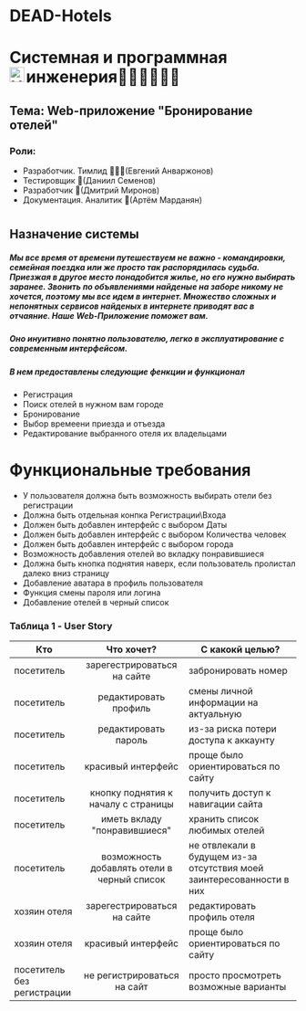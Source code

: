 # DEAD-Hotels
#   Системная и программная инженерия💚💚💚💚💚💚<img align="left" alt="HTML5" width="26" src="https://github.com/blackcater/blackcater/raw/main/images/Hi.gif" />
## Тема: Web-приложение "Бронирование отелей"
### Роли:
- Разработчик. Тимлид 👨🏽‍💻(Евгений Анваржонов)
- Тестировщик 👻(Даниил Семенов)
- Разработчик 👾(Дмитрий Миронов)
- Документация. Аналитик 🤖(Артём Марданян)
#
## Назначение системы
##### Мы все время от времени путешествуем не важно - командировки, семейная поездка или же просто так распорядилась судьба. Приезжая в другое место понадобится жилье, но его нужно выбирать заранее. Звонить по объявлениями найденые на заборе никому не хочется, поэтому мы все идем в интернет. Множество сложных и непонятных сервисов найденых в интернете приводят вас в отчаяние. Наше Web-Приложение поможет вам. 
##### Оно инуитивно понятно пользователю, легко в эксплуатирование с современным интерфейсом.
##### В нем предоставлены следующие фенкции и функционал
  - Регистрация
  - Поиск отелей в нужном вам городе
  - Бронирование
  - Выбор времеени приезда и отъезда
  - Редактирование выбранного отеля их владельцами
# Функциональные требования 
 - У пользователя должна быть возможность выбирать отели без регистрации
 - Должна быть отдельная конпка Регистрации\Входа
 - Должен быть добавлен интерфейс с выбором Даты
 - Должен быть добавлен интерфейс с выбором Количества человек
 - Должен быть добавлен интерфейс с выбором города
 - Возможность добавления отелей во вкладку понравившиеся
 - Должна быть кнопка поднятия наверх, если пользователь пролистал далеко вниз страницу
 - Добавление аватара в профиль пользователя
 - Функция смены пароля или логина
 - Добавление отелей в черный список

### Таблица 1 - User Story
| Кто           | Что хочет?         | С какокй целью?|
| ------------- |:------------------:| --------------|
| посетитель    | зарегестрироваться на сайте | забронировать номер |
| посетитель    | редактировать профиль | смены личной информации на актуальную |
| посетитель    | редактировать пароль | из-за риска потери доступа к аккаунту |
| посетитель    | красивый интерфейс | проще было ориентироваться по сайту |
| посетитель    | кнопку поднятия к началу с страницы | получить доступ к навигации сайта |
| посетитель    | иметь вкладу "понравившиеся" | хранить список любимых отелей |
| посетитель    | возможность добавлять отели в черный список | не отвлекали в будущем из-за отсутствия моей заинтересованности в них |
| хозяин отеля  | зарегестрироваться на сайте | редактировать профиль отеля |
| хозяин отеля  | красивый интерфейс | проще было ориентироваться по сайту |
| посетитель без регистрации| не регистрироваться на сайт | просто просмотреть возможные варианты |

